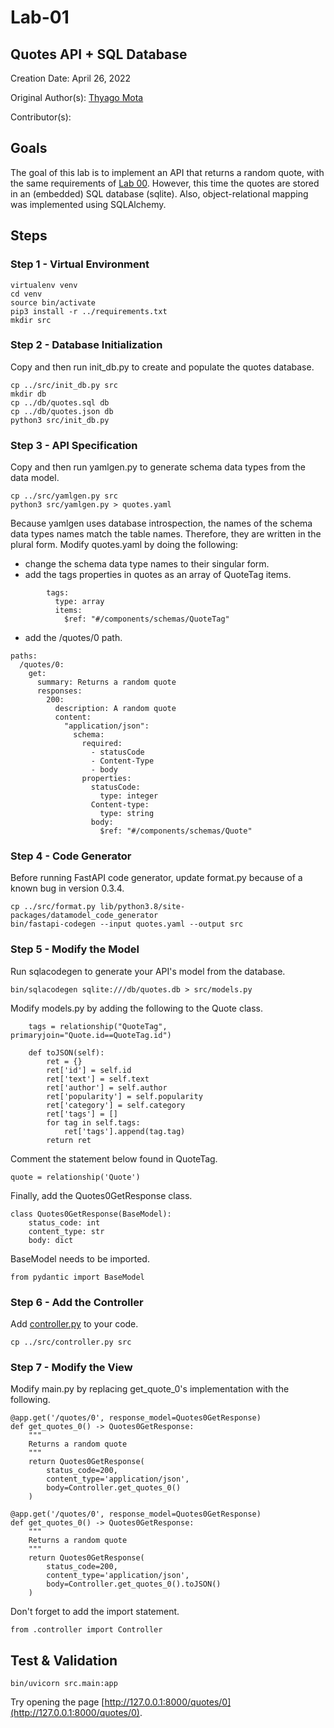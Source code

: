 # Lab-01

## Quotes API + SQL Database

Creation Date: April 26, 2022

Original Author(s): [Thyago Mota](https://github.com/thyagomota)

Contributor(s): 

## Goals

The goal of this lab is to implement an API that returns a random quote, with the same requirements of [Lab 00](../lab-00). However, this time the quotes are stored in an (embedded) SQL database (sqlite). Also, object-relational mapping was implemented using SQLAlchemy. 

## Steps

### Step 1 - Virtual Environment

```
virtualenv venv
cd venv
source bin/activate
pip3 install -r ../requirements.txt
mkdir src
```

### Step 2 - Database Initialization

Copy and then run init_db.py to create and populate the quotes database. 

```
cp ../src/init_db.py src
mkdir db
cp ../db/quotes.sql db
cp ../db/quotes.json db
python3 src/init_db.py
```

### Step 3 - API Specification

Copy and then run yamlgen.py to generate schema data types from the data model.

```
cp ../src/yamlgen.py src
python3 src/yamlgen.py > quotes.yaml
```

Because yamlgen uses database introspection, the names of the schema data types names match the table names. Therefore, they are written in the plural form. Modify quotes.yaml by doing the following:

* change the schema data type names to their singular form.
* add the tags properties in quotes as an array of QuoteTag items.

```
        tags:
          type: array
          items: 
            $ref: "#/components/schemas/QuoteTag"
```

* add the /quotes/0 path.

```
paths:
  /quotes/0:
    get:
      summary: Returns a random quote
      responses:
        200:
          description: A random quote
          content:
            "application/json":
              schema:
                required:
                  - statusCode
                  - Content-Type
                  - body
                properties:
                  statusCode: 
                    type: integer
                  Content-type: 
                    type: string 
                  body: 
                    $ref: "#/components/schemas/Quote"
```

### Step 4 - Code Generator

Before running FastAPI code generator, update format.py because of a known bug in version 0.3.4. 

```
cp ../src/format.py lib/python3.8/site-packages/datamodel_code_generator
bin/fastapi-codegen --input quotes.yaml --output src
```

### Step 5 - Modify the Model

Run sqlacodegen to generate your API's model from the database. 

```
bin/sqlacodegen sqlite:///db/quotes.db > src/models.py
```

Modify models.py by adding the following to the Quote class. 

```
    tags = relationship("QuoteTag", primaryjoin="Quote.id==QuoteTag.id") 

    def toJSON(self):
        ret = {}
        ret['id'] = self.id
        ret['text'] = self.text
        ret['author'] = self.author 
        ret['popularity'] = self.popularity 
        ret['category'] = self.category
        ret['tags'] = []
        for tag in self.tags:
            ret['tags'].append(tag.tag)
        return ret
```

Comment the statement below found in QuoteTag. 

```
quote = relationship('Quote')
```

Finally, add the Quotes0GetResponse class. 

```
class Quotes0GetResponse(BaseModel):
    status_code: int
    content_type: str
    body: dict
```

BaseModel needs to be imported. 

```
from pydantic import BaseModel
```

### Step 6 - Add the Controller

Add [controller.py](src/controller.py) to your code.

```
cp ../src/controller.py src
```

### Step 7 - Modify the View

Modify main.py by replacing get_quote_0's implementation with the following.  

```
@app.get('/quotes/0', response_model=Quotes0GetResponse)
def get_quotes_0() -> Quotes0GetResponse:
    """
    Returns a random quote
    """
    return Quotes0GetResponse(
        status_code=200, 
        content_type='application/json',
        body=Controller.get_quotes_0()
    ) 
```

```
@app.get('/quotes/0', response_model=Quotes0GetResponse)
def get_quotes_0() -> Quotes0GetResponse:
    """
    Returns a random quote
    """
    return Quotes0GetResponse(
        status_code=200, 
        content_type='application/json',
        body=Controller.get_quotes_0().toJSON()
    )
```

Don't forget to add the import statement.

```
from .controller import Controller
```

## Test & Validation

```
bin/uvicorn src.main:app
```

Try opening the page [http://127.0.0.1:8000/quotes/0](http://127.0.0.1:8000/quotes/0).

